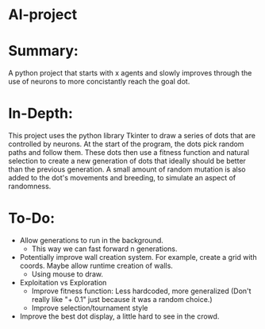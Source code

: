 # AI-project

# Summary:

A python project that starts with x agents and slowly improves through the use of neurons to more concistantly reach the goal dot.

# In-Depth:

This project uses the python library Tkinter to draw a series of dots that are controlled by neurons. At the start of the program, the dots pick random paths and follow them. These dots then use a fitness function and natural selection to create a new generation of dots that ideally should be better than the previous generation. A small amount of random mutation is also added to the dot's movements and breeding, to simulate an aspect of randomness.

# To-Do:
- Allow generations to run in the background.
  - This way we can fast forward n generations.
- Potentially improve wall creation system. For example, create a grid with coords. Maybe allow runtime creation of walls.
  - Using mouse to draw.
- Exploitation vs Exploration
  - Improve fitness function: Less hardcoded, more generalized (Don't really like "+ 0.1" just because it was a random choice.)
  - Improve selection/tournament style
- Improve the best dot display, a little hard to see in the crowd.